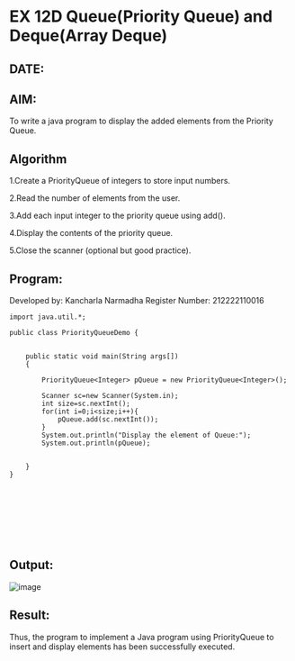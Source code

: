 
# EX 12D Queue(Priority Queue) and Deque(Array Deque)
## DATE:
## AIM:
To write a java program to display the added elements from the Priority Queue.
















## Algorithm

1.Create a PriorityQueue of integers to store input numbers.

2.Read the number of elements from the user.

3.Add each input integer to the priority queue using add().

4.Display the contents of the priority queue.

5.Close the scanner (optional but good practice).







## Program:

Developed by: Kancharla Narmadha
Register Number: 212222110016



      
```
import java.util.*;

public class PriorityQueueDemo {
	

	public static void main(String args[])
	{
	
		PriorityQueue<Integer> pQueue = new PriorityQueue<Integer>();
        
	    Scanner sc=new Scanner(System.in);
	    int size=sc.nextInt();
	    for(int i=0;i<size;i++){
	        pQueue.add(sc.nextInt());
	    }
	    System.out.println("Display the element of Queue:");
		System.out.println(pQueue);

		
	}
}


            
      
               


    
```

## Output:

![image](https://github.com/user-attachments/assets/47be3d5c-ce59-4892-b94f-0339571e17e9)


## Result:
Thus, the program to implement a Java program using PriorityQueue to insert and display elements has been successfully executed.












